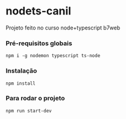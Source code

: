 # nodets-canil

Projeto feito no curso node+typescript b7web

### Pré-requisitos globais

`npm i -g nodemon typescript ts-node `

### Instalação

`npm install`

### Para rodar o projeto

`npm run start-dev`

